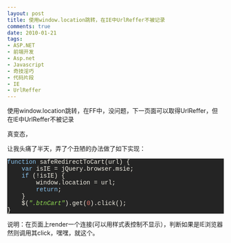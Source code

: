 ```yaml
---
layout: post
title: 使用window.location跳转，在IE中UrlReffer不被记录
comments: true
date: 2010-01-21
tags:
- ASP.NET
- 前端开发
- Asp.net
- Javascript
- 奇技淫巧
- 代码片段
- IE
- UrlReffer
---
```


<p>使用window.location跳转，在FF中，没问题，下一页面可以取得UrlReffer，但在IE中UrlReffer不被记录</p>
<p>真变态，</p>
<p>让我头痛了半天，弄了个丑陋的办法做了如下实现：</p>
<p><!--more--></p>
<div class="source" style="COLOR: #f6f3e8; FONT-FAMILY: '[object]','Consolas','Lucida Console','Courier New'; BACKGROUND-COLOR: #242424">
<span style="COLOR: #8ac6f2">function</span> <span style="COLOR: #f6f3e8">safeRedirectToCart</span>(<span style="COLOR: #f6f3e8">url</span>) <span style="COLOR: #f6f3e8">{</span><br />    <span style="COLOR: #8ac6f2">var</span> <span style="COLOR: #f6f3e8">isIE</span> <span style="COLOR: #f6f3e8">=</span> <span style="COLOR: #f6f3e8">jQuery</span><span style="COLOR: #f6f3e8">.</span><span style="COLOR: #f6f3e8">browser</span><span style="COLOR: #f6f3e8">.</span><span style="COLOR: #f6f3e8">msie</span>;<br />    <span style="COLOR: #8ac6f2">if</span> (<span style="COLOR: #f6f3e8">!</span><span style="COLOR: #f6f3e8">isIE</span>) <span style="COLOR: #f6f3e8">{</span><br />        <span style="COLOR: #f6f3e8">window</span><span style="COLOR: #f6f3e8">.</span><span style="COLOR: #f6f3e8">location</span> <span style="COLOR: #f6f3e8">=</span> <span style="COLOR: #f6f3e8">url</span>;<br />        <span style="COLOR: #8ac6f2">return</span>;<br />    <span style="COLOR: #f6f3e8">}</span><br />    <span style="COLOR: #f6f3e8">$</span>(<span style="COLOR: #95e454; FONT-STYLE: italic">".btnCart"</span><span style="COLOR: #f6f3e8">).</span><span style="COLOR: #f6f3e8">get</span>(<span style="COLOR: #e5786d">0</span><span style="COLOR: #f6f3e8">).</span><span style="COLOR: #f6f3e8">click</span>();<br /><span style="COLOR: #f6f3e8">}</span>
</div>
<p>说明：在页面上render一个连接(可以用样式表控制不显示），判断如果是IE浏览器然则调用其click，嘿嘿，就这个。</p>				

